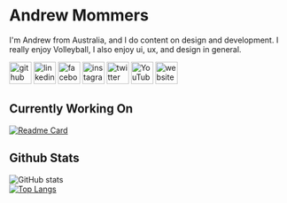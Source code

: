 # Andrew Mommers
I'm Andrew from Australia, and I do content on design and development. I really enjoy Volleyball, I also enjoy ui, ux, and design in general.

[<img src='https://cdn.jsdelivr.net/npm/simple-icons@5.16.0/icons/github.svg' alt='github' height='40'>](https://github.com/AndrewMommers)  [<img src='https://cdn.jsdelivr.net/npm/simple-icons@5.16.0/icons/linkedin.svg' alt='linkedin' height='40'>](https://www.linkedin.com/in/AndrewMommers/)  [<img src='https://cdn.jsdelivr.net/npm/simple-icons@5.16.0/icons/facebook.svg' alt='facebook' height='40'>](https://www.facebook.com/realandrewmommers)  [<img src='https://cdn.jsdelivr.net/npm/simple-icons@5.16.0/icons/instagram.svg' alt='instagram' height='40'>](https://www.instagram.com/andrewmommers/)  [<img src='https://cdn.jsdelivr.net/npm/simple-icons@5.16.0/icons/twitter.svg' alt='twitter' height='40'>](https://twitter.com/AndrewMommers)  [<img src='https://cdn.jsdelivr.net/npm/simple-icons@5.16.0/icons/youtube.svg' alt='YouTube' height='40'>](https://www.youtube.com/channel/UCA29_HG-Awi0lYjZFh5d-0g)  [<img src='https://cdn.jsdelivr.net/npm/simple-icons@5.16.0/icons/icloud.svg' alt='website' height='40'>](https://andrewmommers.com/)  

## Currently Working On
[![Readme Card](https://github-readme-stats.vercel.app/api/pin/?username=AndrewMommers&repo=TSADiscordBot&theme=github_dark)](https://github.com/AndrewMommers/TSADiscordBot)


## Github Stats
![GitHub stats](https://github-readme-stats.vercel.app/api?username=AndrewMommers&show_icons=true&theme=github_dark)  
[![Top Langs](https://github-readme-stats.vercel.app/api/top-langs/?username=AndrewMommers&layout=compact&theme=github_dark)](https://github.com/anuraghazra/github-readme-stats)
